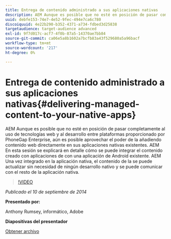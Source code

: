 ```yaml
---
title: Entrega de contenido administrado a sus aplicaciones nativas
description: AEM Aunque es posible que no esté en posición de pasar completamente al uso de tecnologías web y al desarrollo entre plataformas proporcionado por PhoneGap Enterprise, aún es posible aprovechar el poder de la añadiendo contenido web directamente en sus aplicaciones nativas existentes. AEM En esta sesión se explicará en detalle cómo se puede integrar el contenido creado con aplicaciones de con una aplicación de Android existente. AEM Una vez integrado en la aplicación nativa, el contenido de la se puede actualizar sin necesidad de ningún desarrollo nativo y se puede comunicar con el resto de la aplicación nativa.
uuid: debfe153-74e7-4e52-9fec-494e7ca6c780
discoiquuid: 4e22b290-b352-4371-a734-fdbed3d25838
targetaudience: target-audience advanced
exl-id: 9f7d017c-acf7-4f0b-87a5-14370ae7bb84
source-git-commit: ca06e5a8b1602a7bcfb83a43f529680a5a96bacf
workflow-type: tm+mt
source-wordcount: '217'
ht-degree: 0%

---
```


# Entrega de contenido administrado a sus aplicaciones nativas{#delivering-managed-content-to-your-native-apps}

AEM Aunque es posible que no esté en posición de pasar completamente al uso de tecnologías web y al desarrollo entre plataformas proporcionado por PhoneGap Enterprise, aún es posible aprovechar el poder de la añadiendo contenido web directamente en sus aplicaciones nativas existentes. AEM En esta sesión se explicará en detalle cómo se puede integrar el contenido creado con aplicaciones de con una aplicación de Android existente. AEM Una vez integrado en la aplicación nativa, el contenido de la se puede actualizar sin necesidad de ningún desarrollo nativo y se puede comunicar con el resto de la aplicación nativa.

>[!VIDEO](https://video.tv.adobe.com/v/19467/?quality=9)

*Publicado el 10 de septiembre de 2014*

**Presentado por:**

Anthony Rumsey, informático, Adobe

**Diapositivas del presentador**

[Obtener archivo](assets/9-10-2014-delivering-managed-content-to-your-native-apps.pdf)
<!--
[Get back to the Overview](https://helpx.adobe.com/experience-manager/kt/eseminars/gems/aem-index.html)
-->
